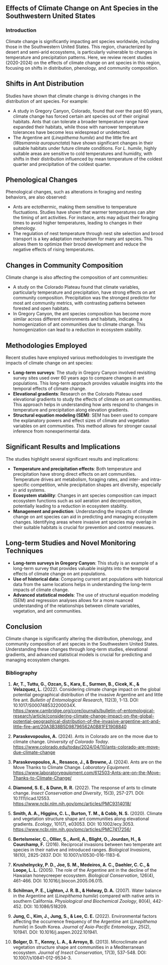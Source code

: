 ## Effects of Climate Change on Ant Species in the Southwestern United States

### Introduction

Climate change is significantly impacting ant species worldwide, including those in the Southwestern United States. This region, characterized by desert and semi-arid ecosystems, is particularly vulnerable to changes in temperature and precipitation patterns. Here, we review recent studies (2020-2024) on the effects of climate change on ant species in this region, focusing on shifts in distribution, phenology, and community composition.

## Shifts in Ant Distribution

Studies have shown that climate change is driving changes in the distribution of ant species. For example:

- A study in Gregory Canyon, Colorado, found that over the past 60 years, climate change has forced certain ant species out of their original habitats. Ants that can tolerate a broader temperature range have expanded their habitats, while those with narrower temperature tolerances have become less widespread or undetected.
- The Argentine ant (*Linepithema humile*) and the little fire ant (*Wasmannia auropunctata*) have shown significant changes in their suitable habitats under future climate conditions. For *L. humile*, highly suitable areas are sensitive to cold temperatures and humidity, with shifts in their distribution influenced by mean temperature of the coldest quarter and precipitation of the coldest quarter.

## Phenological Changes

Phenological changes, such as alterations in foraging and nesting behaviors, are also observed:

- Ants are ectothermic, making them sensitive to temperature fluctuations. Studies have shown that warmer temperatures can alter the timing of ant activities. For instance, ants may adjust their foraging times to avoid higher temperatures, leading to changes in their phenology.
- The regulation of nest temperature through nest site selection and brood transport is a key adaptation mechanism for many ant species. This allows them to optimize their brood development and reduce the negative effects of rising temperatures.

## Changes in Community Composition

Climate change is also affecting the composition of ant communities:

- A study on the Colorado Plateau found that climate variables, particularly temperature and precipitation, have strong effects on ant community composition. Precipitation was the strongest predictor for most ant community metrics, with contrasting patterns between forested and open habitats.
- In Gregory Canyon, the ant species composition has become more similar across different environments and habitats, indicating a homogenization of ant communities due to climate change. This homogenization can lead to a reduction in ecosystem stability.

## Methodologies Employed

Recent studies have employed various methodologies to investigate the impacts of climate change on ant species:

- **Long-term surveys**: The study in Gregory Canyon involved revisiting survey sites used over 60 years ago to compare changes in ant populations. This long-term approach provides valuable insights into the temporal effects of climate change.
- **Elevational gradients**: Research on the Colorado Plateau used elevational gradients to study the effects of climate on ant communities. This approach helps in understanding how ants respond to changes in temperature and precipitation along elevation gradients.
- **Structural equation modeling (SEM)**: SEM has been used to compare the explanatory powers and effect sizes of climate and vegetation variables on ant communities. This method allows for stronger causal inference from nonexperimental data.

## Significant Results and Implications

The studies highlight several significant results and implications:

- **Temperature and precipitation effects**: Both temperature and precipitation have strong direct effects on ant communities. Temperature drives ant metabolism, foraging rates, and inter- and intra-specific competition, while precipitation shapes ant diversity, especially in arid systems.
- **Ecosystem stability**: Changes in ant species composition can impact ecosystem functions such as soil aeration and decomposition, potentially leading to a reduction in ecosystem stability.
- **Management and prediction**: Understanding the impacts of climate change on ant species can aid in predicting and managing ecosystem changes. Identifying areas where invasive ant species may overlap in their suitable habitats is crucial for prevention and control measures.

## Long-term Studies and Novel Monitoring Techniques

- **Long-term surveys in Gregory Canyon**: This study is an example of a long-term survey that provides valuable insights into the temporal effects of climate change on ant populations.
- **Use of historical data**: Comparing current ant populations with historical data from the same locations helps in understanding the long-term impacts of climate change.
- **Advanced statistical models**: The use of structural equation modeling (SEM) and regression analyses allows for a more nuanced understanding of the relationships between climate variables, vegetation, and ant communities.

## Conclusion

Climate change is significantly altering the distribution, phenology, and community composition of ant species in the Southwestern United States. Understanding these changes through long-term studies, elevational gradients, and advanced statistical models is crucial for predicting and managing ecosystem changes.

### Bibliography

1. **Ar, T., Tuttu, G., Ozcan, S., Kara, E., Surmen, B., Cicek, K., & Velazquez, L.** (2022). Considering climate change impact on the global potential geographical distribution of the invasive Argentine ant and little fire ant. *Bulletin of Entomological Research*, 112(3), 1-13. DOI: 10.1017/S000748532200034X. https://www.cambridge.org/core/journals/bulletin-of-entomological-research/article/considering-climate-change-impact-on-the-global-potential-geographical-distribution-of-the-invasive-argentine-ant-and-little-fire-ant/20A3B38B5D98796562A0B81FE1908840

2. **Paraskevopoulos, A.** (2024). Ants in Colorado are on the move due to climate change. *University of Colorado Today*. https://www.colorado.edu/today/2024/04/10/ants-colorado-are-move-due-climate-change

3. **Paraskevopoulos, A., Resasco, J., & Browne, J.** (2024). Ants are on the Move Thanks to Climate Change. *Laboratory Equipment*. https://www.laboratoryequipment.com/612503-Ants-are-on-the-Move-Thanks-to-Climate-Change/

4. **Diamond, S. E., & Dunn, R. R.** (2022). The response of ants to climate change. *Insect Conservation and Diversity*, 15(3), 257-271. DOI: 10.1111/icad.12553. https://www.ncbi.nlm.nih.gov/pmc/articles/PMC9314018/

5. **Smith, A. A., Higgins, C. L., Burton, T. M., & Cobb, N. S.** (2020). Climate and vegetation structure shape ant communities along elevational gradients. *Ecology*, 101(7), e03053. DOI: 10.1002/ecy.3053. https://www.ncbi.nlm.nih.gov/pmc/articles/PMC7417256/

6. **Bertelsmeier, C., Ollier, S., Avril, A., Blight, O., Jourdan, H., & Courchamp, F.** (2016). Reciprocal invasions between two temperate ant species in their native and introduced ranges. *Biological Invasions*, 18(10), 2825-2837. DOI: 10.1007/s10530-016-1183-6.

7. **Krushelnycky, P. D., Joe, S. M., Medeiros, A. C., Daehler, C. C., & Loope, L. L.** (2005). The role of the Argentine ant in the decline of the Hawaiian honeycreeper ecosystem. *Biological Conservation*, 126(4), 461-466. DOI: 10.1016/j.biocon.2005.06.015.

8. **Schilman, P. E., Lighton, J. R. B., & Holway, D. A.** (2007). Water balance in the Argentine ant (*Linepithema humile*) compared with native ants in southern California. *Physiological and Biochemical Zoology*, 80(4), 442-452. DOI: 10.1086/518209.

9. **Jung, C., Kim, J., Jung, S., & Lee, C. E.** (2022). Environmental factors affecting the occurrence frequency of the Argentine ant (*Linepithema humile*) in South Korea. *Journal of Asia-Pacific Entomology*, 25(2), 101941. DOI: 10.1016/j.aspen.2022.101941.

10. **Bolger, D. T., Kenny, L. A., & Arroyo, B.** (2013). Microclimate and vegetation structure shape ant communities in a Mediterranean ecosystem. *Journal of Insect Conservation*, 17(3), 537-548. DOI: 10.1007/s10841-012-9534-3.